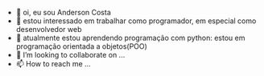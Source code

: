 - 👋 oi, eu sou Anderson Costa
- 👀 estou interessado em trabalhar como programador,
  em especial como desenvolvedor web
- 🌱 atualmente estou aprendendo programação com python:
  estou em programação orientada a objetos(POO)
- 💞️ I’m looking to collaborate on ...
- 📫 How to reach me ...

<!---
andersoncosta1904/andersoncosta1904 is a ✨ special ✨ repository because its `README.md` (this file) appears on your GitHub profile.
You can click the Preview link to take a look at your changes.
--->
